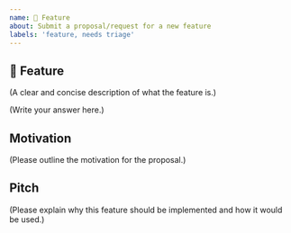 ```yaml
---
name: 🚀 Feature
about: Submit a proposal/request for a new feature
labels: 'feature, needs triage'
---
```


<!--
    If you like to follow up or discuss the feature with us, post a message in our [![Slack](https://img.shields.io/badge/slack-opctl-E01563.svg)](https://join.slack.com/t/opctl/shared_invite/zt-51zodvjn-Ul_UXfkhqYLWZPQTvNPp5w) channel. 
-->

## 🚀 Feature

(A clear and concise description of what the feature is.)

(Write your answer here.)

## Motivation

(Please outline the motivation for the proposal.)

## Pitch

(Please explain why this feature should be implemented and how it would be used.)

